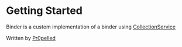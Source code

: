 # Getting Started

Binder is a custom implementation of a binder using <a href="https://create.roblox.com/docs/reference/engine/classes/CollectionService" target="_blank" title="Documentation">CollectionService</a>

Written by <a href="https://www.roblox.com/users/112576463" target="_blank" title="View Profile">Pr0pelled</a>